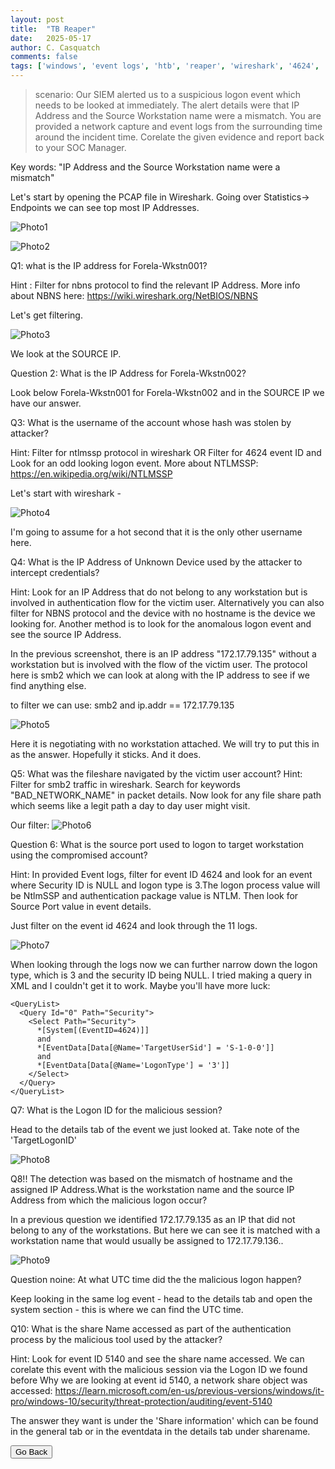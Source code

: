 ```yaml
---
layout: post
title:  "TB Reaper"
date:   2025-05-17
author: C. Casquatch
comments: false
tags: ['windows', 'event logs', 'htb', 'reaper', 'wireshark', '4624', '5140']
---
```


> scenario:
Our SIEM alerted us to a suspicious logon event which needs to be looked at
immediately. The alert details were that IP Address and the Source Workstation
name were a mismatch. You are provided a network capture and event logs from
the surrounding time around the incident time. Corelate the given evidence and
report back to your SOC Manager.

Key words: "IP Address and the Source Workstation name were a mismatch"

Let's start by opening the PCAP file in Wireshark. Going over Statistics-> Endpoints we can see top
most IP Addresses.

![Photo1](/assets/images/reaper/firstwireshshark.png)

![Photo2](/assets/images/reaper/secondwireshark.png)

Q1: what is the IP address for Forela-Wkstn001?

Hint : Filter for nbns protocol to find the relevant IP Address.
More info about NBNS here: https://wiki.wireshark.org/NetBIOS/NBNS


Let's get filtering. 

![Photo3](/assets/images/reaper/thirdwireshark.png)

We look at the SOURCE IP.

Question 2: What is the IP Address for Forela-Wkstn002?

Look below Forela-Wkstn001 for Forela-Wkstn002 and in the SOURCE IP we have our answer. 


Q3: What is the username of the account whose hash was stolen by attacker?

Hint: Filter for ntlmssp protocol in wireshark OR Filter for 4624 event ID and Look for an odd looking logon event.
More about NTLMSSP: https://en.wikipedia.org/wiki/NTLMSSP

Let's start with wireshark - 

![Photo4](/assets/images/reaper/fourthwireshark.png)

I'm going to assume for a hot second that it is the only other username here. 


Q4: What is the IP Address of Unknown Device used by the attacker to intercept credentials?

Hint: Look for an IP Address that do not belong to any workstation but is involved in authentication flow for the victim user. Alternatively you can also filter for NBNS protocol and the device with no hostname is the device we looking for. Another method is to look for the anomalous logon event and see the source IP Address.

In the previous screenshot, there is an IP address "172.17.79.135" without a workstation but is involved with the flow of the victim user. The protocol here is smb2 which we can look at along with the IP address to see if we find anything else. 

to filter we can use: smb2 and ip.addr == 172.17.79.135

![Photo5](/assets/images/reaper/fifthwireshark.png)

Here it is negotiating with no workstation attached. We will try to put this in as the answer. Hopefully it sticks. And it does. 


Q5: What was the fileshare navigated by the victim user account?
Hint: Filter for smb2 traffic in wireshark. Search for keywords "BAD_NETWORK_NAME" in packet details.
Now look for any file share path which seems like a legit path a day to day user
might visit.

Our filter:
![Photo6](/assets/images/reaper/sixthwireshark.png)

Question 6: What is the source port used to logon to target workstation using the compromised account?

Hint: In provided Event logs, filter for event ID 4624 and look for an event where Security ID is NULL and logon type is 3.The logon process value will be NtlmSSP and authentication package value is NTLM. Then look for Source Port value in event details.

Just filter on the event id 4624 and look through the 11 logs. 

![Photo7](/assets/images/reaper/firsteventlog.png)

When looking through the logs now we can further narrow down the logon type, which is 3 and the security ID being NULL. I tried making a query in XML and I couldn't get it to work. Maybe you'll have more luck:

```
<QueryList>
  <Query Id="0" Path="Security">
    <Select Path="Security">
      *[System[(EventID=4624)]]
      and
      *[EventData[Data[@Name='TargetUserSid'] = 'S-1-0-0']]
      and
      *[EventData[Data[@Name='LogonType'] = '3']]
    </Select>
  </Query>
</QueryList>
```

Q7: What is the Logon ID for the malicious session?

Head to the details tab of the event we just looked at. Take note of the 'TargetLogonID'

![Photo8](/assets/images/reaper/eventlog2.png)

Q8!! The detection was based on the mismatch of hostname and the assigned IP Address.What is the workstation name and the source IP Address from which the malicious logon occur?

In a previous question we identified 172.17.79.135 as an IP that did not belong to any of the workstations. 
But here we can see it is matched with a workstation name that would usually be assigned to 172.17.79.136..

![Photo9](/assets/images/reaper/eventlog3.png)

Question noine: At what UTC time did the the malicious logon happen?

Keep looking in the same log event - head to the details tab and open the system section - this is where we can find the UTC time. 


Q10: What is the share Name accessed as part of the authentication process by the malicious tool used by the attacker?

Hint: Look for event ID 5140 and see the share name accessed. We can corelate this event with the malicious session via the Logon ID we found before
Why we are looking at event id 5140, a network share object was accessed: https://learn.microsoft.com/en-us/previous-versions/windows/it-pro/windows-10/security/threat-protection/auditing/event-5140

The answer they want is under the 'Share information' which can be found in the general tab or in the eventdata in the details tab under sharename.


<button onclick="history.back()">Go Back</button>
